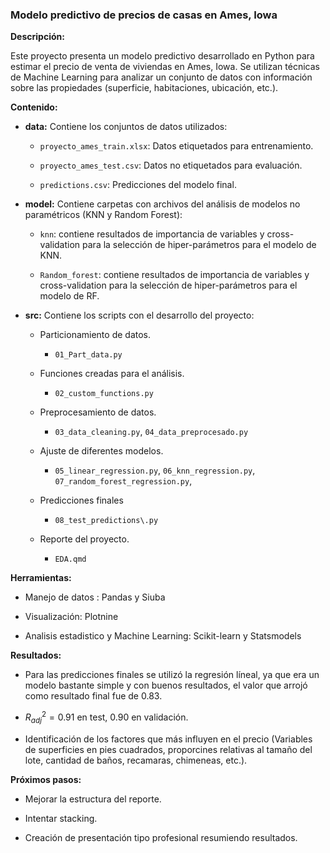 ### **Modelo predictivo de precios de casas en Ames, Iowa**

**Descripción:**

Este proyecto presenta un modelo predictivo desarrollado en Python para estimar el precio de venta de viviendas en Ames, Iowa. Se utilizan técnicas de Machine Learning para analizar un conjunto de datos con información sobre las propiedades (superficie, habitaciones, ubicación, etc.).

**Contenido:**

-   **data:** Contiene los conjuntos de datos utilizados:

    -   `proyecto_ames_train.xlsx`: Datos etiquetados para entrenamiento.

    -   `proyecto_ames_test.csv`: Datos no etiquetados para evaluación.

    -   `predictions.csv`: Predicciones del modelo final.

-   **model:** Contiene carpetas con archivos del análisis de modelos no paramétricos (KNN y Random Forest):

    -   `knn`: contiene resultados de importancia de variables y cross-validation para la selección de hiper-parámetros para el modelo de KNN.

    -   `Random_forest`: contiene resultados de importancia de variables y cross-validation para la selección de hiper-parámetros para el modelo de RF.

-   **src:** Contiene los scripts con el desarrollo del proyecto:

    -   Particionamiento de datos.

        -   `01_Part_data.py`

    -   Funciones creadas para el análisis.

        -   `02_custom_functions.py`

    -   Preprocesamiento de datos.

        -   `03_data_cleaning.py`, `04_data_preprocesado.py`

    -   Ajuste de diferentes modelos.

        -   `05_linear_regression.py`, `06_knn_regression.py`, `07_random_forest_regression.py`,

    -   Predicciones finales

        -   `08_test_predictions\.py`

    -   Reporte del proyecto.

        -   `EDA.qmd`

**Herramientas:**

-   Manejo de datos : Pandas y Siuba

-   Visualización: Plotnine

-   Analisis estadistico y Machine Learning: Scikit-learn y Statsmodels

**Resultados:**

-   Para las predicciones finales se utilizó la regresión líneal, ya que era un modelo bastante simple y con buenos resultados, el valor que arrojó como resultado final fue de $0.83$.

-   $R^2_{adj} = 0.91$ en test, $0.90$ en validación.

-   Identificación de los factores que más influyen en el precio (Variables de superficies en pies cuadrados, proporcines relativas al tamaño del lote, cantidad de baños, recamaras, chimeneas, etc.).

**Próximos pasos:**

-   Mejorar la estructura del reporte.

-   Intentar stacking.

-   Creación de presentación tipo profesional resumiendo resultados.
